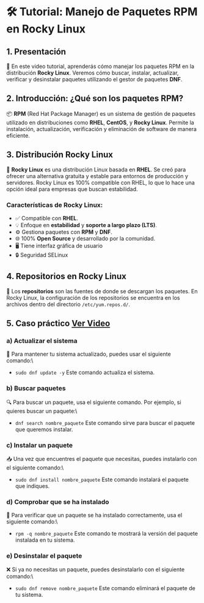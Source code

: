 # 🛠️ Tutorial: Manejo de Paquetes RPM en Rocky Linux

## 1. Presentación  
👋 En este video tutorial, aprenderás cómo manejar los paquetes RPM en la distribución **Rocky Linux**. Veremos cómo buscar, instalar, actualizar, verificar y desinstalar paquetes utilizando el gestor de paquetes **DNF**.

## 2. Introducción: ¿Qué son los paquetes RPM?  
📦 **RPM** (Red Hat Package Manager) es un sistema de gestión de paquetes utilizado en distribuciones como **RHEL**, **CentOS**, y **Rocky Linux**. Permite la instalación, actualización, verificación y eliminación de software de manera eficiente.

## 3. Distribución Rocky Linux  
🐧 **Rocky Linux** es una distribución Linux basada en **RHEL**. Se creó para ofrecer una alternativa gratuita y estable para entornos de producción y servidores. Rocky Linux es 100% compatible con RHEL, lo que lo hace una opción ideal para empresas que buscan estabilidad.

### Características de Rocky Linux:  
- ✅ Compatible con **RHEL**.  
- 💡 Enfoque en **estabilidad** y **soporte a largo plazo (LTS)**.  
- ⚙️ Gestiona paquetes con **RPM** y **DNF**.  
- 🌐 100% **Open Source** y desarrollado por la comunidad.
- 🖥️ Tiene interfaz gráfica de usuario
- 🔒 Seguridad SELinux

## 4. Repositorios en Rocky Linux  
📁 Los **repositorios** son las fuentes de donde se descargan los paquetes. En Rocky Linux, la configuración de los repositorios se encuentra en los archivos dentro del directorio `/etc/yum.repos.d/`.

## 5. Caso práctico [Ver Video](video/video_tutorial.mp4)

### a) **Actualizar el sistema**  
🔄 Para mantener tu sistema actualizado, puedes usar el siguiente comando:\
- `sudo dnf update -y`
Este comando actualiza el sistema.

### b) Buscar paquetes
🔍 Para buscar un paquete, usa el siguiente comando. Por ejemplo, si quieres buscar un paquete:\
- `dnf search nombre_paquete`
Este comando sirve para buscar el paquete que queremos instalar.

### c) Instalar un paquete
📥 Una vez que encuentres el paquete que necesitas, puedes instalarlo con el siguiente comando:\
- `sudo dnf install nombre_paquete`
Este comando instalará el paquete que indiques.

### d) Comprobar que se ha instalado
🔎 Para verificar que un paquete se ha instalado correctamente, usa el siguiente comando:\
- `rpm -q nombre_paquete`
Este comando te mostrará la versión del paquete instalada en tu sistema.

### e) Desinstalar el paquete
❌ Si ya no necesitas un paquete, puedes desinstalarlo con el siguiente comando:\
- `sudo dnf remove nombre_paquete`
Este comando eliminará el paquete de tu sistema.
